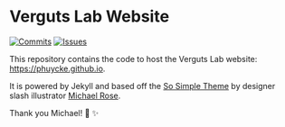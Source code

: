 # Verguts Lab Website

[![Commits](https://img.shields.io/github/last-commit/phuycke/phuycke.github.io)](https://img.shields.io/github/last-commit/phuycke/phuycke.github.io)
[![Issues](https://img.shields.io/github/issues/phuycke/phuycke.github.io)](https://img.shields.io/github/issues/phuycke/phuycke.github.io)

This repository contains the code to host the Verguts Lab website: https://phuycke.github.io.

It is powered by Jekyll and based off the [So Simple Theme](http://mmistakes.github.io/so-simple-theme) by designer slash illustrator [Michael Rose](http://mademistakes.com).   

Thank you Michael! :tada: :sparkles:

